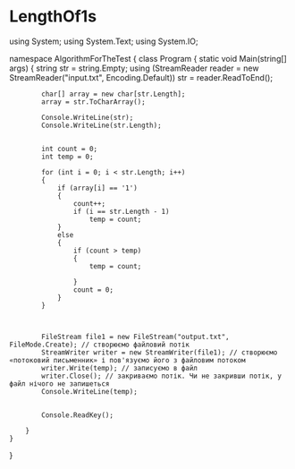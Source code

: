 # LengthOf1s
using System;
using System.Text;
using System.IO;

namespace AlgorithmForTheTest
{
    class Program
    {
        static void Main(string[] args)
        {
            string str = string.Empty;
            using (StreamReader reader = new StreamReader("input.txt", Encoding.Default))
                str = reader.ReadToEnd();

            char[] array = new char[str.Length];
            array = str.ToCharArray();

            Console.WriteLine(str);
            Console.WriteLine(str.Length);


            int count = 0;
            int temp = 0;

            for (int i = 0; i < str.Length; i++)
            {
                if (array[i] == '1')
                {
                    count++;
                    if (i == str.Length - 1)
                        temp = count;
                }
                else
                {
                    if (count > temp)
                    {
                        temp = count;

                    }
                    count = 0;
                }
            }



            FileStream file1 = new FileStream("output.txt", FileMode.Create); // створюємо файловий потік
            StreamWriter writer = new StreamWriter(file1); // створюємо «потоковий письменник» і пов'язуємо його з файловим потоком
            writer.Write(temp); // записуємо в файл
            writer.Close(); // закриваємо потік. Чи не закривши потік, у файл нічого не запишеться
            Console.WriteLine(temp);


            Console.ReadKey();

        }
    }
}

